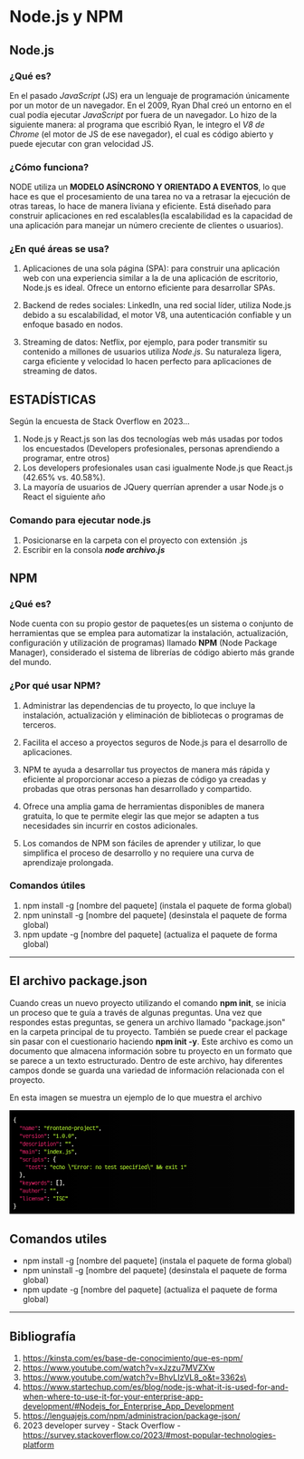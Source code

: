 # Node.js y NPM
## Node.js
### ¿Qué es? 
En el pasado *JavaScript* (JS) era un lenguaje de programación únicamente por un motor de un navegador.
En el 2009, Ryan Dhal creó un entorno en el cual podía ejecutar *JavaScript* por fuera de un navegador. Lo hizo de la siguiente manera: al programa que escribió Ryan, le integro el *V8 de Chrome* (el motor de JS de ese navegador), el cual es código abierto y puede ejecutar con gran velocidad JS.
### ¿Cómo funciona?
NODE utiliza un **MODELO ASÍNCRONO Y ORIENTADO A EVENTOS**, lo que hace es que el procesamiento de una tarea no va a retrasar la ejecución de otras tareas, lo hace de manera liviana y eficiente. Está diseñado para construir aplicaciones en red escalables(la escalabilidad es la capacidad de una aplicación para manejar un número creciente de clientes o usuarios).

### ¿En qué áreas se usa?
1. Aplicaciones de una sola página (SPA): para construir una aplicación web con una experiencia similar a la de una aplicación de escritorio, Node.js es ideal. Ofrece un entorno eficiente para desarrollar SPAs.

2. Backend de redes sociales: LinkedIn, una red social líder, utiliza Node.js debido a su escalabilidad, el motor V8, una autenticación confiable y un enfoque basado en nodos.

3. Streaming de datos: Netflix, por ejemplo, para poder transmitir su contenido a millones de usuarios utiliza *Node.js*. Su naturaleza ligera, carga eficiente y velocidad lo hacen perfecto para aplicaciones de streaming de datos.

## ESTADÍSTICAS
Según la encuesta de Stack Overflow en 2023…
1. Node.js y React.js son las dos tecnologías web más usadas por todos los encuestados (Developers profesionales, personas aprendiendo a programar, entre otros)
2. Los developers profesionales usan casi igualmente Node.js que React.js (42.65% vs. 40.58%).
3. La mayoría de usuarios de JQuery querrían aprender a usar Node.js o React el siguiente año


### Comando para ejecutar node.js
1. Posicionarse en la carpeta con el proyecto con extensión .js
2. Escribir en la consola ***node archivo.js***

## NPM
### ¿Qué es?
Node cuenta con su propio gestor de paquetes(es un sistema o conjunto de herramientas que se emplea para automatizar la instalación, actualización, configuración y utilización de programas) llamado **NPM** (Node Package Manager), considerado el sistema de librerías de código abierto más grande del mundo.

### ¿Por qué usar NPM?
1. Administrar las dependencias de tu proyecto, lo que incluye la instalación, actualización y eliminación de bibliotecas o programas de terceros.

2. Facilita el acceso a proyectos seguros de Node.js para el desarrollo de aplicaciones.

3. NPM te ayuda a desarrollar tus proyectos de manera más rápida y eficiente al proporcionar acceso a piezas de código ya creadas y probadas que otras personas han desarrollado y compartido.
4. Ofrece una amplia gama de herramientas disponibles de manera gratuita, lo que te permite elegir las que mejor se adapten a tus necesidades sin incurrir en costos adicionales.

5. Los comandos de NPM son fáciles de aprender y utilizar, lo que simplifica el proceso de desarrollo y no requiere una curva de aprendizaje prolongada.

### Comandos útiles
1. npm install -g [nombre del paquete] (instala el paquete de forma global)
2. npm uninstall -g [nombre del paquete] (desinstala el paquete de forma global)
3. npm update -g [nombre del paquete] (actualiza el paquete de forma global)


___
## El archivo package.json 

Cuando creas un nuevo proyecto utilizando el comando **npm init**, se inicia un proceso que te guía a través de algunas preguntas. Una vez que respondes estas preguntas, se genera un archivo llamado "package.json" en la carpeta principal de tu proyecto. También se puede crear el package sin pasar con el cuestionario haciendo **npm init -y**. Este archivo es como un documento que almacena información sobre tu proyecto en un formato que se parece a un texto estructurado. Dentro de este archivo, hay diferentes campos donde se guarda una variedad de información relacionada con el proyecto. 

En esta imagen se muestra un ejemplo de lo que muestra el archivo

![Alt text](image.png)


## Comandos utiles
- npm install -g [nombre del paquete] (instala el paquete de forma global)
- npm uninstall -g [nombre del paquete] (desinstala el paquete de forma global)
- npm update -g [nombre del paquete] (actualiza el paquete de forma global)



___
## Bibliografía
1. https://kinsta.com/es/base-de-conocimiento/que-es-npm/
2. https://www.youtube.com/watch?v=xJzzu7MVZXw
3. https://www.youtube.com/watch?v=BhvLIzVL8_o&t=3362s\
4. https://www.startechup.com/es/blog/node-js-what-it-is-used-for-and-when-where-to-use-it-for-your-enterprise-app-development/#Nodejs_for_Enterprise_App_Development
5. https://lenguajejs.com/npm/administracion/package-json/
6. 2023 developer survey - Stack Overflow - https://survey.stackoverflow.co/2023/#most-popular-technologies-platform
